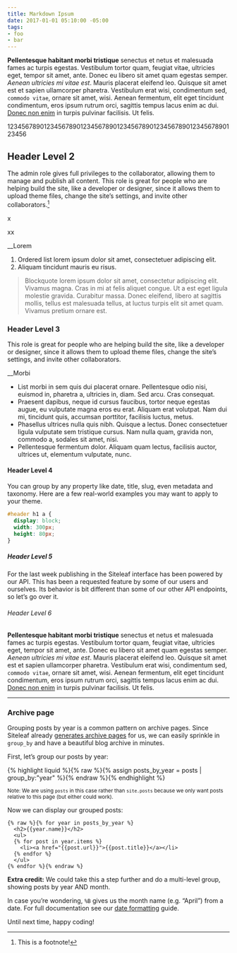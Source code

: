 ```yaml
---
title: Markdown Ipsum
date: 2017-01-01 05:10:00 -05:00
tags:
- foo
- bar
---
```


**Pellentesque habitant morbi tristique** senectus et netus et malesuada fames ac turpis egestas. Vestibulum tortor quam, feugiat vitae, ultricies eget, tempor sit amet, ante. Donec eu libero sit amet quam egestas semper. _Aenean ultricies mi vitae est_. Mauris placerat eleifend leo. Quisque sit amet est et sapien ullamcorper pharetra. Vestibulum erat wisi, condimentum sed, `commodo vitae`, ornare sit amet, wisi. Aenean fermentum, elit eget tincidunt condimentum, eros ipsum  rutrum orci, sagittis tempus lacus enim ac dui. [Donec non enim](#) in turpis pulvinar facilisis. Ut felis.

123456789012345678901234567890123456789012345678901234567890123456


## Header Level 2

The admin role gives full privileges to the collaborator, allowing them to manage and publish all content. This role is great for people who are helping build the site, like a developer or designer, since it allows them to upload theme files, change the site’s settings, and invite other collaborators.[^1]

[^1]: This is a footnote!

<span>x</span>

<span>xx</span>

__Lorem

1. Ordered list lorem ipsum dolor sit amet, consectetuer adipiscing elit.
2. Aliquam tincidunt mauris eu risus.

> Blockquote lorem ipsum dolor sit amet, consectetur adipiscing elit. Vivamus magna. Cras in mi at felis aliquet congue. Ut a est eget ligula molestie gravida. Curabitur  massa. Donec eleifend, libero at sagittis mollis, tellus est malesuada tellus, at luctus turpis elit sit amet quam. Vivamus pretium ornare est.

### Header Level 3

This role is great for people who are helping build the site, like a developer or designer, since it allows them to upload theme files, change the site’s settings, and invite other collaborators.

__Morbi

- List morbi in sem quis dui placerat ornare. Pellentesque odio nisi, euismod in, pharetra a, ultricies in, diam. Sed arcu. Cras consequat.
- Praesent dapibus, neque id cursus faucibus, tortor neque egestas augue, eu vulputate magna eros eu erat. Aliquam erat volutpat. Nam dui mi, tincidunt quis, accumsan porttitor, facilisis luctus, metus.
- Phasellus ultrices nulla quis nibh. Quisque a lectus. Donec consectetuer ligula vulputate sem tristique cursus. Nam nulla quam, gravida non, commodo a, sodales sit amet, nisi.
- Pellentesque fermentum dolor. Aliquam quam lectus, facilisis auctor, ultrices ut, elementum vulputate, nunc.

#### Header Level 4

You can group by any property like date, title, slug, even metadata and taxonomy. Here are a few real-world examples you may want to apply to your theme.

```css
#header h1 a {
  display: block;
  width: 300px;
  height: 80px;
}
```

##### Header Level 5

For the last week publishing in the Siteleaf interface has been powered by our API. This has been a requested feature by some of our users and ourselves. Its behavior is bit different than some of our other API endpoints, so let’s go over it.

###### Header Level 6

**Pellentesque habitant morbi tristique** senectus et netus et malesuada fames ac turpis egestas. Vestibulum tortor quam, feugiat vitae, ultricies eget, tempor sit amet, ante. Donec eu libero sit amet quam egestas semper. _Aenean ultricies mi vitae est_. Mauris placerat eleifend leo. Quisque sit amet est et sapien ullamcorper pharetra. Vestibulum erat wisi, condimentum sed, `commodo vitae`, ornare sit amet, wisi. Aenean fermentum, elit eget tincidunt condimentum, eros ipsum  rutrum orci, sagittis tempus lacus enim ac dui. [Donec non enim](#) in turpis pulvinar facilisis. Ut felis.

---

### Archive page

Grouping posts by year is a common pattern on archive pages. Since Siteleaf already <a href="/help/themes/naming-your-files/">generates archive pages</a> for us, we can easily sprinkle in <code>group_by</code> and have a beautiful blog archive in minutes.

First, let’s group our posts by year:

{% highlight liquid %}{% raw %}{% assign posts_by_year = posts | group_by:"year" %}{% endraw %}{% endhighlight %}

<small>Note: We are using <code>posts</code> in this case rather than <code>site.posts</code> because we only want posts relative to this page (but either could work).</small>

Now we can display our grouped posts:

```liquid
{% raw %}{% for year in posts_by_year %}
  <h2>{{year.name}}</h2>
  <ul>
  {% for post in year.items %}
    <li><a href="{{post.url}}">{{post.title}}</a></li>
  {% endfor %}
  </ul>
{% endfor %}{% endraw %}
```

**Extra credit:** We could take this a step further and do a multi-level group, showing posts by year AND month.

In case you&rsquo;re wondering, `%B` gives us the month name (e.g. “April”) from a date. For full documentation see our <a href="/help/themes/filters-and-tags/date-formating">date formatting</a> guide.

Until next time, happy coding!